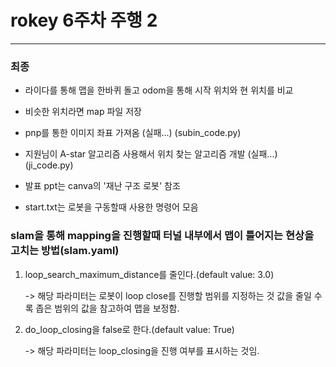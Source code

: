 # rokey 6주차 주행 2

---
### 최종
- 라이다를 통해 맵을 한바퀴 돌고 odom을 통해 시작 위치와 현 위치를 비교
- 비슷한 위치라면 map 파일 저장

- pnp를 통한 이미지 좌표 가져옴 (실패...) (subin_code.py) 
- 지원님이 A-star 알고리즘 사용해서 위치 찾는 알고리즘 개발 (실패...) (ji_code.py)

- 발표 ppt는 canva의 '재난 구조 로봇' 참조

- start.txt는 로봇을 구동할때 사용한 명령어 모음

### slam을 통해 mapping을 진행할때 터널 내부에서 맵이 틀어지는 현상을 고치는 방법(slam.yaml)
1. loop_search_maximum_distance를 줄인다.(default value: 3.0)
   
   -> 해당 파라미터는 로봇이 loop close를 진행할 범위를 지정하는 것
        값을 줄일 수록 좁은 범위의 값을 참고하여 맵을 보정함.
        
2. do_loop_closing을 false로 한다.(default value: True)

   -> 해당 파라미터는 loop_closing을 진행 여부를 표시하는 것임.
